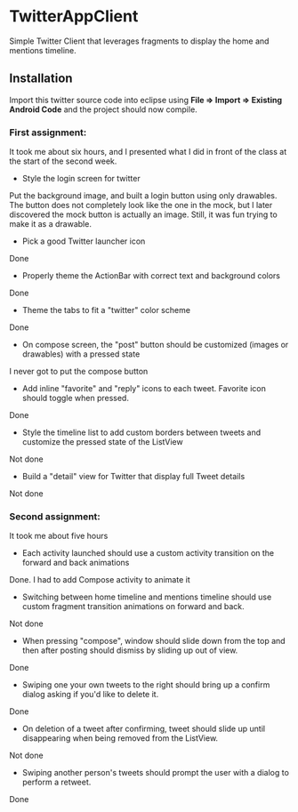 TwitterAppClient
================

Simple Twitter Client that leverages fragments to display the home and mentions timeline.

## Installation

Import this twitter source code into eclipse using **File => Import => Existing Android Code** and the project should now compile.

### First assignment:

It took me about six hours, and I presented what I did in front of the class at the start of the second week.

- Style the login screen for twitter

Put the background image, and built a login button using only drawables. The button does not completely look like the one in the mock, but I later discovered the mock button is actually an image. Still, it was fun trying to make it as a drawable.

- Pick a good Twitter launcher icon

Done

- Properly theme the ActionBar with correct text and background colors

Done

- Theme the tabs to fit a "twitter" color scheme

Done

- On compose screen, the "post" button should be customized (images or drawables) with a pressed state

I never got to put the compose button

- Add inline "favorite" and "reply" icons to each tweet. Favorite icon should toggle when pressed.

Done

- Style the timeline list to add custom borders between tweets and customize the pressed state of the ListView

Not done

- Build a "detail" view for Twitter that display full Tweet details

Not done


### Second assignment:

It took me about five hours


- Each activity launched should use a custom activity transition on the forward and back animations

Done. I had to add Compose activity to animate it

- Switching between home timeline and mentions timeline should use custom fragment transition animations on forward and back.

Not done

- When pressing "compose", window should slide down from the top and then after posting should dismiss by sliding up out of view.

Done

- Swiping one your own tweets to the right should bring up a confirm dialog asking if you'd like to delete it.

Done

- On deletion of a tweet after confirming, tweet should slide up until disappearing when being removed from the ListView.

Not done

- Swiping another person's tweets should prompt the user with a dialog to perform a retweet.

Done
